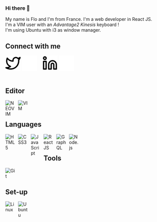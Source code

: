 ### Hi there 👋
My name is Flo and I'm from France. I'm a web developer in React JS.<br>
I'm a VIM user with an <i>Advantage2 Kinesis</i> keyboard !<br>
I'm using Ubuntu with i3 as window manager.

## Connect with me
[![img_contact](./img/twitter-light.svg)](https://twitter.com/FloSlv1#gh-light-mode-only)
[![img_contact](./img/twitter-dark.svg)](https://twitter.com/FloSlv1#gh-dark-mode-only)
&nbsp;&nbsp;
[![img_contact](./img/linkedin-light.svg)](https://www.linkedin.com/in/flo-slv//#gh-light-mode-only)
[![img_contact](./img/linkedin-dark.svg)](https://www.linkedin.com/in/flo-slv//#gh-dark-mode-only)
<br><br>

## Editor
<img align="left" alt="NEOVIM" width="30px" src="https://upload.wikimedia.org/wikipedia/commons/thumb/0/07/Neovim-mark-flat.svg/1200px-Neovim-mark-flat.svg.png" style="padding-right:10px;" />
<img align="left" alt="VIM" width="30px" src="https://cdn.jsdelivr.net/gh/devicons/devicon/icons/vim/vim-original.svg" style="padding-right:10px;" />
<br><br>

## Languages
<img align="left" alt="HTML5" width="30px" src="https://cdn.jsdelivr.net/gh/devicons/devicon/icons/html5/html5-original.svg" style="padding-right:10px;" />
<img align="left" alt="CSS3" width="30px" src="https://cdn.jsdelivr.net/gh/devicons/devicon/icons/css3/css3-original.svg" style="padding-right:10px;" />
<img align="left" alt="JavaScript" width="30px" src="https://cdn.jsdelivr.net/gh/devicons/devicon/icons/javascript/javascript-original.svg" style="padding-right:10px;" />
<img align="left" alt="React JS" width="30px" src="https://cdn.jsdelivr.net/gh/devicons/devicon/icons/react/react-original.svg" style="padding-right:10px;" />
<img align="left" alt="GraphQL" width="30px" src="https://cdn.jsdelivr.net/gh/devicons/devicon/icons/graphql/graphql-plain.svg" style="padding-right:10px;" />
<img align="left" alt="Node.js" width="30px" src="https://cdn.jsdelivr.net/gh/devicons/devicon/icons/nodejs/nodejs-original.svg" style="padding-right:10px;" />
<br><br>

## Tools
<img align="left" alt="Git" width="30px" src="https://cdn.jsdelivr.net/gh/devicons/devicon/icons/git/git-original.svg" style="padding-right:10px;" />
<br><br>

## Set-up
<img align="left" alt="Linux" width="30px" src="https://cdn.jsdelivr.net/gh/devicons/devicon/icons/linux/linux-original.svg" style="padding-right:10px;" />
<img align="left" alt="Ubuntu" width="30px" src="https://cdn.jsdelivr.net/gh/devicons/devicon/icons/ubuntu/ubuntu-plain.svg" style="padding-right:10px;" />
